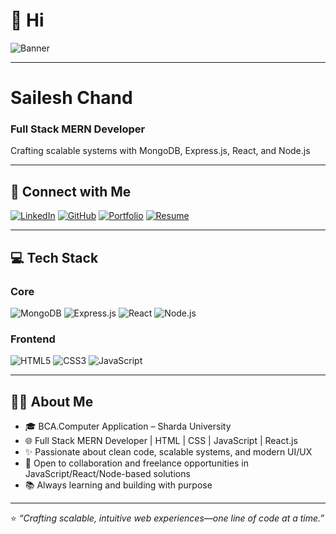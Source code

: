 # 👋 Hi

![Banner](https://your-banner-image-url.com/banner.png) <!-- Replace with your banner image URL if you have one -->

---

# **Sailesh Chand**
### Full Stack MERN Developer
Crafting scalable systems with MongoDB, Express.js, React, and Node.js

---

## 🚀 Connect with Me
[![LinkedIn](https://img.shields.io/badge/LINKEDIN-%230A66C2.svg?style=for-the-badge&logo=linkedin&logoColor=white)](https://www.linkedin.com/) 
[![GitHub](https://img.shields.io/badge/GITHUB-%23121011.svg?style=for-the-badge&logo=github&logoColor=white)](https://github.com/) 
[![Portfolio](https://img.shields.io/badge/PORTFOLIO-%23FF5722.svg?style=for-the-badge&logo=firefox&logoColor=white)](#) 
[![Resume](https://img.shields.io/badge/RESUME-%23FFD700.svg?style=for-the-badge)](#)

---

## 💻 Tech Stack

### Core
![MongoDB](https://img.shields.io/badge/MongoDB-%234ea94b.svg?style=for-the-badge&logo=mongodb&logoColor=white)
![Express.js](https://img.shields.io/badge/Express.js-%23404d59.svg?style=for-the-badge&logo=express&logoColor=white)
![React](https://img.shields.io/badge/React-%2361DAFB.svg?style=for-the-badge&logo=react&logoColor=black)
![Node.js](https://img.shields.io/badge/Node.js-%23339933.svg?style=for-the-badge&logo=nodedotjs&logoColor=white)

### Frontend
![HTML5](https://img.shields.io/badge/HTML5-%23E34F26.svg?style=for-the-badge&logo=html5&logoColor=white)
![CSS3](https://img.shields.io/badge/CSS3-%231572B6.svg?style=for-the-badge&logo=css3&logoColor=white)
![JavaScript](https://img.shields.io/badge/JavaScript-%23F7DF1E.svg?style=for-the-badge&logo=javascript&logoColor=black)

---

## 🧑‍💼 About Me

- 🎓 BCA.Computer Application – Sharda University
- 🌐 Full Stack MERN Developer | HTML | CSS | JavaScript | React.js
- ✨ Passionate about clean code, scalable systems, and modern UI/UX
- 🤝 Open to collaboration and freelance opportunities in JavaScript/React/Node-based solutions
- 📚 Always learning and building with purpose

---

⭐ _“Crafting scalable, intuitive web experiences—one line of code at a time.”_
